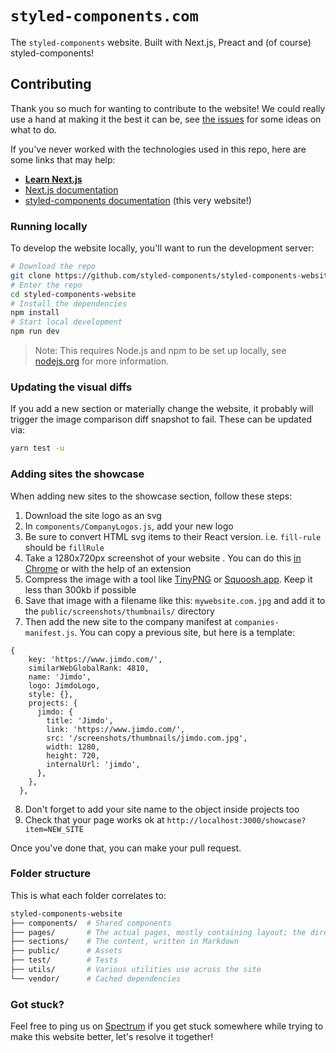 # `styled-components.com`

The `styled-components` website. Built with Next.js, Preact and (of course) styled-components!

## Contributing

Thank you so much for wanting to contribute to the website! We could really use a hand at making it the best it can be, see [the issues](https://github.com/styled-components/styled-components-website/issues) for some ideas on what to do.

If you've never worked with the technologies used in this repo, here are some links that may help:

- [**Learn Next.js**](https://learnnextjs.com/)
- [Next.js documentation](https://github.com/zeit/next.js)
- [styled-components documentation](https://styled-components.com) (this very website!)

### Running locally

To develop the website locally, you'll want to run the development server:

```sh
# Download the repo
git clone https://github.com/styled-components/styled-components-website
# Enter the repo
cd styled-components-website
# Install the dependencies
npm install
# Start local development
npm run dev
```

> Note: This requires Node.js and npm to be set up locally, see [nodejs.org](https://nodejs.org) for more information.

### Updating the visual diffs

If you add a new section or materially change the website, it probably will trigger the image comparison diff snapshot to fail. These can be updated via:

```sh
yarn test -u
```

### Adding sites the showcase

When adding new sites to the showcase section, follow these steps:

1. Download the site logo as an svg
2. In `components/CompanyLogos.js`, add your new logo
3. Be sure to convert HTML svg items to their React version. i.e. `fill-rule` should be `fillRule`
4. Take a 1280x720px screenshot of your website . You can do this [in Chrome](https://zapier.com/blog/full-page-screenshots-in-chrome/) or with the help of an extension
5. Compress the image with a tool like [TinyPNG](https://tinypng.com/) or [Squoosh.app](https://squoosh.app/). Keep it less than 300kb if possible
6. Save that image with a filename like this: `mywebsite.com.jpg` and add it to the `public/screenshots/thumbnails/` directory
7. Then add the new site to the company manifest at `companies-manifest.js`. You can copy a previous site, but here is a template:

```
{
    key: 'https://www.jimdo.com/',
    similarWebGlobalRank: 4810,
    name: 'Jimdo',
    logo: JimdoLogo,
    style: {},
    projects: {
      jimdo: {
        title: 'Jimdo',
        link: 'https://www.jimdo.com/',
        src: '/screenshots/thumbnails/jimdo.com.jpg',
        width: 1280,
        height: 720,
        internalUrl: 'jimdo',
      },
    },
  },
```

8. Don't forget to add your site name to the object inside projects too
9. Check that your page works ok at `http://localhost:3000/showcase?item=NEW_SITE`

Once you've done that, you can make your pull request.

### Folder structure

This is what each folder correlates to:

```sh
styled-components-website
├── components/  # Shared components
├── pages/       # The actual pages, mostly containing layout; the directory directly correlates to the URL. (e.g. pages/docs/basics.js === styled-components.com/docs/basics)
├── sections/    # The content, written in Markdown
├── public/      # Assets
├── test/        # Tests
├── utils/       # Various utilities use across the site
└── vendor/      # Cached dependencies
```

### Got stuck?

Feel free to ping us on [Spectrum](https://spectrum.chat/styled-components/website) if you get stuck somewhere while trying to make this website better, let's resolve it together!
